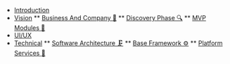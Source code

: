 * [Introduction](/)
* [Vision](vision.md)
** [Business And Company 💼](bc.md)
** [Discovery Phase 🔍](dp.md)
** [MVP Modules 🌱](mvp.md)
* [UI/UX](ui-ux.md)
* [Technical](technical.md)
** [Software Architecture 🗜️](sa.md)
** [Base Framework ⚙️](bf.md)
** [Platform Services 🧠](ps.md)